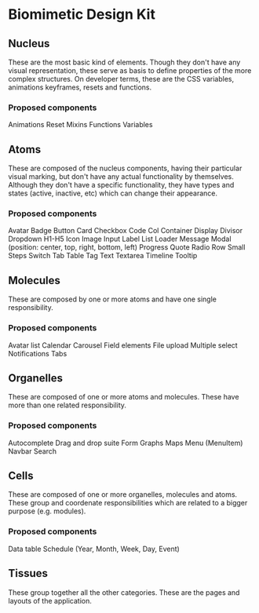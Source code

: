 # Biomimetic Design Kit

## Nucleus

These are the most basic kind of elements. Though they don't have any visual representation, these serve as basis to define properties of the more complex structures. On developer terms, these are the CSS variables, animations keyframes, resets and functions.

### Proposed components

Animations
Reset
Mixins
Functions
Variables

## Atoms

These are composed of the nucleus components, having their particular visual marking, but don't have any actual functionality by themselves. Although they don't have a specific functionality, they have types and states (active, inactive, etc) which can change their appearance.

### Proposed components

Avatar
Badge
Button
Card
Checkbox
Code
Col
Container
Display
Divisor
Dropdown
H1-H5
Icon
Image
Input
Label
List
Loader
Message
Modal (position: center, top, right, bottom, left)
Progress
Quote
Radio
Row
Small
Steps
Switch
Tab
Table
Tag
Text
Textarea
Timeline
Tooltip

## Molecules

These are composed by one or more atoms and have one single responsibility.

### Proposed components

Avatar list
Calendar
Carousel
Field elements
File upload
Multiple select
Notifications
Tabs

## Organelles

These are composed of one or more atoms and molecules. These have more than one related responsibility.

### Proposed components

Autocomplete
Drag and drop suite
Form
Graphs
Maps
Menu (MenuItem)
Navbar
Search

## Cells

These are composed of one or more organelles, molecules and atoms. These group and coordenate responsibilities which are related to a bigger purpose (e.g. modules).

### Proposed components

Data table
Schedule (Year, Month, Week, Day, Event)

## Tissues

These group together all the other categories. These are the pages and layouts of the application.
